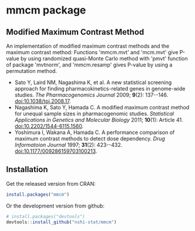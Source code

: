 
# mmcm package


## Modified Maximum Contrast Method

An implementation of modified maximum contrast methods and
the maximum contrast method: Functions 'mmcm.mvt' and 'mcm.mvt'
give P-value by using randomized quasi-Monte Carlo method with
'pmvt' function of package 'mvtnorm', and 'mmcm.resamp' gives
P-value by using a permutation method.

- Sato Y, Laird NM, Nagashima K, et al. A new statistical screening approach for finding pharmacokinetics-related genes in genome-wide studies. *The Pharmacogenomics Journal* 2009; **9**(2): 137--146. [doi:10.1038/tpj.2008.17](https://doi.org/10.1038/tpj.2008.17).
- Nagashima K, Sato Y, Hamada C. A modified maximum contrast method for unequal sample sizes in pharmacogenomic studies. *Statistical Applications in Genetics and Molecular Biology* 2011; **10**(1): Article 41. [doi:10.2202/1544-6115.1560](https://doi.org/10.2202/1544-6115.1560).
- Yoshimura I, Wakana A, Hamada C. A performance comparison of maximum contrast methods to detect dose dependency. *Drug Informatoion Journal* 1997; **31**(2): 423--432. [doi:10.1177/009286159703100213](https://doi.org/10.1177/009286159703100213).


## Installation

Get the released version from CRAN:

```R
install.packages("mmcm")
```

Or the development version from github:

```R
# install.packages("devtools")
devtools::install_github("nshi-stat/mmcm")
```

